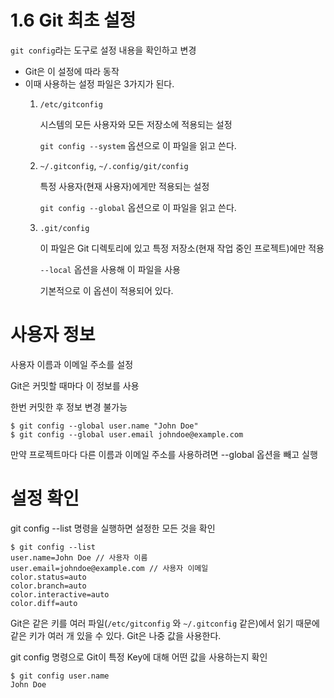 # 1.6 Git 최초 설정

`git config`라는 도구로 설정 내용을 확인하고 변경

- Git은 이 설정에 따라 동작
- 이때 사용하는 설정 파일은 3가지가 된다.
    1. `/etc/gitconfig`
        
        시스템의 모든 사용자와 모든 저장소에 적용되는 설정
        
        `git config --system` 옵션으로 이 파일을 읽고 쓴다.
        
    2. `~/.gitconfig`, `~/.config/git/config`
        
        특정 사용자(현재 사용자)에게만 적용되는 설정
        
        `git config --global` 옵션으로 이 파일을 읽고 쓴다.
        
    3. `.git/config`
        
        이 파일은 Git 디렉토리에 있고 특정 저장소(현재 작업 중인 프로젝트)에만 적용
        
        `--local` 옵션을 사용해 이 파일을 사용
        
        기본적으로 이 옵션이 적용되어 있다.
        

# 사용자 정보

사용자 이름과 이메일 주소를 설정

Git은 커밋할 때마다 이 정보를 사용

한번 커밋한 후 정보 변경 불가능

```tsx
$ git config --global user.name "John Doe"
$ git config --global user.email johndoe@example.com
```

만약 프로젝트마다 다른 이름과 이메일 주소를 사용하려면 --global 옵션을 빼고 실행

# 설정 확인

git config --list 명령을 실행하면 설정한 모든 것을 확인

```tsx
$ git config --list
user.name=John Doe // 사용자 이름
user.email=johndoe@example.com // 사용자 이메일
color.status=auto
color.branch=auto
color.interactive=auto
color.diff=auto
```

Git은 같은 키를 여러 파일(`/etc/gitconfig` 와 `~/.gitconfig` 같은)에서 읽기 때문에 같은 키가 여러 개 있을 수 있다. Git은 나중 값을 사용한다.

git config <key> 명령으로 Git이 특정 Key에 대해 어떤 값을 사용하는지 확인

```tsx
$ git config user.name
John Doe
```